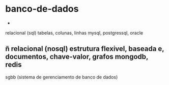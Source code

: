 # banco-de-dados

-
relacional (sql)
tabelas, colunas, linhas
mysql, postgressql, oracle

ñ relacional (nosql)
estrutura flexivel, baseada e, documentos, chave-valor, grafos
mongodb, redis
-
sgbb (sistema de gerenciamento de banco de dados)

